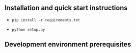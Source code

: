 ## Installation and quick start instructions

- `pip install -r requirements.txt`

- `python setup.py`

## Development environment prerequisites

